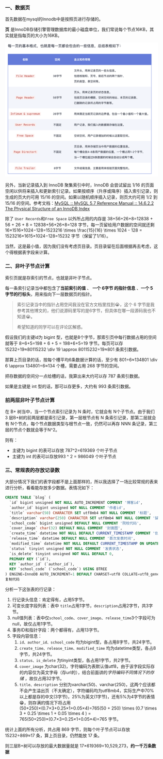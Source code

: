 

### 一、数据页

首先数据在mysql的Innodb中是按照页进行存储的。

**页** 是InnoDB存储引擎管理数据库的最小磁盘单位，我们常说每个节点16KB，其实就是指每页的大小为16KB。

![mysql_ye01](../pic/mysql_ye01.png)

另外，当新记录插入到 InnoDB 聚集索引中时，InnoDB 会尝试留出 1/16 的页面空闲以供将来插入和更新索引记录。如果按顺序（升序或降序）插入索引记录，则生成的页大约可用 15/16 的空间。如果以随机顺序插入记录，则页大约可用 1/2 到 15/16 的空间。参考文档：[MySQL :: MySQL 5.7 Reference Manual :: 14.6.2.2 The Physical Structure of an InnoDB Index](https://link.juejin.cn?target=https%3A%2F%2Fdev.mysql.com%2Fdoc%2Frefman%2F5.7%2Fen%2Finnodb-physical-structure.html)

除了 `User Records`和`Free Space`  以外所占用的内存是 38+56+26+8=12838 + 56 + 26 + 8 = 12838+56+26+8=128 字节，每一页留给用户数据的空间就还剩 16×1516×1024−128=1523216 \times \frac{15}{16} \times 1024 - 128 = 1523216×1615×1024−128=15232 字节（保留了1/16）。

当然，这是最小值，因为我们没有考虑页目录。页目录留在后面根据再去考虑，这个得根据表字段来计算。

### 二、非叶子节点计算

索引页就是存索引的节点，也就是非叶子节点。

每一条索引记录当中都包含了**当前索引的值** 、 **一个 6字节 的指针信息** 、**一个 5 字节的行标头**，用来指向下一层数据页的指针。

> 索引记录当中的指针占用空间我没在官方文档里找到😭，这个 6 字节是我参考其他博文的，他们说源码里写的是6字节，但具体在哪一段源码我也不知道😭。
>
> 希望知道的同学可以在评论区解惑。

假设我们的主键id为 bigint 型，也就是8个字节，那索引页中每行数据占用的空间就等于 8+6+5=198 + 6 + 5 = 198+6+5=19 字节。每页可以存 15232÷19≈80115232 \div 19 \approx 80115232÷19≈801 条索引数据。

那算上页目录的话，按每个槽平均6条数据计算的话，至少有 801÷6≈134801 \div 6 \approx 134801÷6≈134 个槽，需要占用 268 字节的空间。

把存数据的空间分一点给槽的话，我算出来大约可以存 787 条索引数据。

如果是主键是 int 型的话，那可以存更多，大约有 993 条索引数据。

### 前两层非叶子节点计算

在 B+ 树当中，当一个节点索引记录为 N 条时，它就会有 N个子节点。由于我们 3 层B+树的前两层都是索引记录，第一层根节点有 N 条索引记录，那第二层就会有 N个节点，每个节点数据类型与根节点一致，仍然可以再存 NNN 条记录，第三层的节点个数就会等于N^2。

则有：

- 主键为 bigint 的表可以存放 787^2=619369 个叶子节点
- 主键为 int 的表可以存放993 ^ 2 = 986049  个叶子节点



### 三、常规表的存放记录数

大部分情况下我们的表字段都不是上面那样的，所以我选择了一场比较常规的表来进行分析，看看能存放多少数据。表情况如下：

```sql
CREATE TABLE `blog` (
  `id` bigint unsigned NOT NULL AUTO_INCREMENT COMMENT '博客id',
  `author_id` bigint unsigned NOT NULL COMMENT '作者id',
  `title` varchar(50) CHARACTER SET utf8mb4 NOT NULL COMMENT '标题',
  `description` varchar(250) CHARACTER SET utf8mb4 NOT NULL COMMENT '描述',
  `school_code` bigint unsigned DEFAULT NULL COMMENT '院校代码',
  `cover_image` char(32) DEFAULT NULL COMMENT '封面图',
  `create_time` datetime NOT NULL DEFAULT CURRENT_TIMESTAMP COMMENT '创建时间',
  `release_time` datetime DEFAULT NULL COMMENT '首次发表时间',
  `modified_time` datetime NOT NULL DEFAULT CURRENT_TIMESTAMP ON UPDATE CURRENT_TIMESTAMP COMMENT '修改时间',
  `status` tinyint unsigned NOT NULL COMMENT '发表状态',
  `is_delete` tinyint unsigned NOT NULL DEFAULT 0,
  PRIMARY KEY (`id`),
  KEY `author_id` (`author_id`),
  KEY `school_code` (`school_code`) USING BTREE
) ENGINE=InnoDB AUTO_INCREMENT=1 DEFAULT CHARSET=utf8 COLLATE=utf8_general_mysql500_ci ROW_FORMAT=DYNAMIC;
复制代码
```



分析一下这张表的行记录：

1. 行记录头信息：肯定得有，占用5字节。
2. 可变长度字段列表：表中 `title`占用1字节，`description`占用2字节，共3字节。
3. null值列表：表中仅`school_code`、`cover_image`、`release_time`3个字段可为null，故仅占用1字节。
4. 事务ID和指针字段：两个都得有，占用13字节。
5. 字段内容信息：
   1. `id、author_id、school_code` 均为bigint型，各占用8字节，共24字节。
   2. `create_time、release_time、modified_time` 均为datetime类型，各占8字节，共24字节。
   3. `status、is_delete` 为tinyint类型，各占用1字节，共2字节。
   4. `cover_image` 为char(32)，字符编码为表默认值utf8，由于该字段实际存的内容仅为英文字母（存url的），结合前面讲的*字符编码不同情况下的存储* ，故仅占用32字节。
   5. `title、description` 分别为varchar(50)、varchar(250)，这两个应该都不会产生溢出页（不太确定），字符编码均为utf8mb4，实际生产中70%以上都是存的中文(3字节)，25%为英文(1字节)，还有5%为4字节的表情😁，则存满的情况下将占用 (50+250)×(0.7×3+0.25×1+0.05×4)=765(50 + 250) \times (0.7 \times 3 + 0.25 \times 1 + 0.05 \times 4 ) = 765(50+250)×(0.7×3+0.25×1+0.05×4)=765 字节。

统计上面的所有分析，共占用 869 字节，则每个叶子节点可以存放 15232÷869≈17 条，算上页目录，仍然能放 17 条。

则三层B+树可以存放的最大数据量就是 17×619369=10,529,273，**约一千万条数据**

